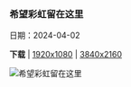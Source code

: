 ### 希望彩虹留在这里

日期：2024-04-02

**下载**  |  [1920x1080](https://cn.bing.com/th?id=OHR.KyrgyzstanRainbow_ZH-CN8027219590_1920x1080.jpg)  |  [3840x2160](https://cn.bing.com/th?id=OHR.KyrgyzstanRainbow_ZH-CN8027219590_UHD.jpg)

![希望彩虹留在这里](https://cn.bing.com/th?id=OHR.KyrgyzstanRainbow_ZH-CN8027219590_1920x1080.jpg "At-Bashy地区的彩虹，Kakshaal Too山脉，纳伦省，吉尔吉斯斯坦 (© Emad aljumah/Getty Images)")

